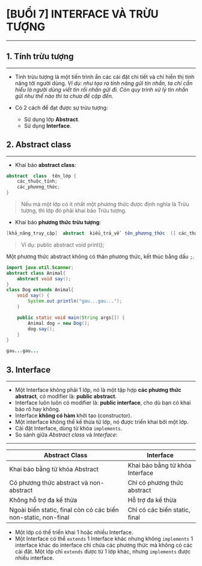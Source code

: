 # [BUỔI 7] INTERFACE VÀ TRỪU TƯỢNG

---
## 1. Tính trừu tượng
---
- Tính trừu tượng là một tiến trình ẩn các cài đặt chi tiết và chỉ hiển thị tính năng tới người dùng. *Ví dụ: như tạo ra tính năng gửi tin nhắn, ta chỉ cần hiểu là người dùng viết tin rồi nhấn gửi đi. Còn quy trình xử lý tin nhắn gửi như thế nào thì ta chưa đề cập đến.*

-  Có 2 cách để đạt được sự trừu tượng:
    - Sử dụng lớp **Abstract**.
    - Sử dụng **Interface**.

## 2. Abstract class
---
- Khai báo **abstract class**:

``` Java
abstract  class  tên_lớp {
	các_thuộc_tính;
	các_phương_thức;
}
```
> Nếu mà một lớp có ít nhất một phương thức được định nghĩa là Trừu tượng, thì lớp đó phải khai báo Trừu tượng.
 
 - Khai báo **phương thức trừu tượng**:
 ```Java
 [khả_năng_truy_cập]  abstract  kiểu_trả_về  tên_phương_thức  ([ các_tham_số_truyền_vào"]);
 ```
 > Ví dụ: public abstract void print();

Một phương thức abstract không có thân phương thức, kết thúc bằng dấu `;`.

```Java
import java.util.Scanner;
abstract class Animal{
    abstract void say();
}
class Dog extends Animal{
    void say() {
        System.out.println("gau...gau...");
    }

    public static void main(String args[]) {
        Animal dog = new Dog();
        dog.say();
    }
}
```

> 
```Java
gau...gau...
```
 ## 3. Interface 
 ---
 - Một Interface không phải 1 lớp, nó là một tập hợp **các phương thức abstract**, có modifier là: **public abstract**.
- Interface luôn luôn có modifier là: **public interface**, cho dù bạn có khai báo rõ hay không.
- Interface **không có hàm** khởi tạo (constructor).
- Một interface không thể kế thừa từ lớp, nó được triển khai bởi một lớp.
- Cài đặt Interface, dùng từ khóa `implements`.
- So sánh giữa *Abstract class* và *Interface*:
---
| **Abstract Class**| **Interface** |
| ----------------- | ------------- |
| Khai báo bằng từ khóa Abstract | Khai báo bằng từ khóa Interface |
| Có phương thức abstract và non-abstract | Chỉ có phương thức abstract |
| Không hỗ trợ đa kế thừa | Hỗ trợ đa kế thừa |
| Ngoài biến static, final còn có các biến non-static, non-final | Chỉ có các biến static, final |


- Một lớp có thể triển khai 1 hoặc nhiều Interface.
- Một Interface có thể `extends` 1 Interface khác nhưng không `implements` 1 interface khác do interface chỉ chứa các phương thức mà không có các cài đặt. Một lớp chỉ `extends` được từ 1 lớp khác, nhưng `implements` được nhiều interface.















